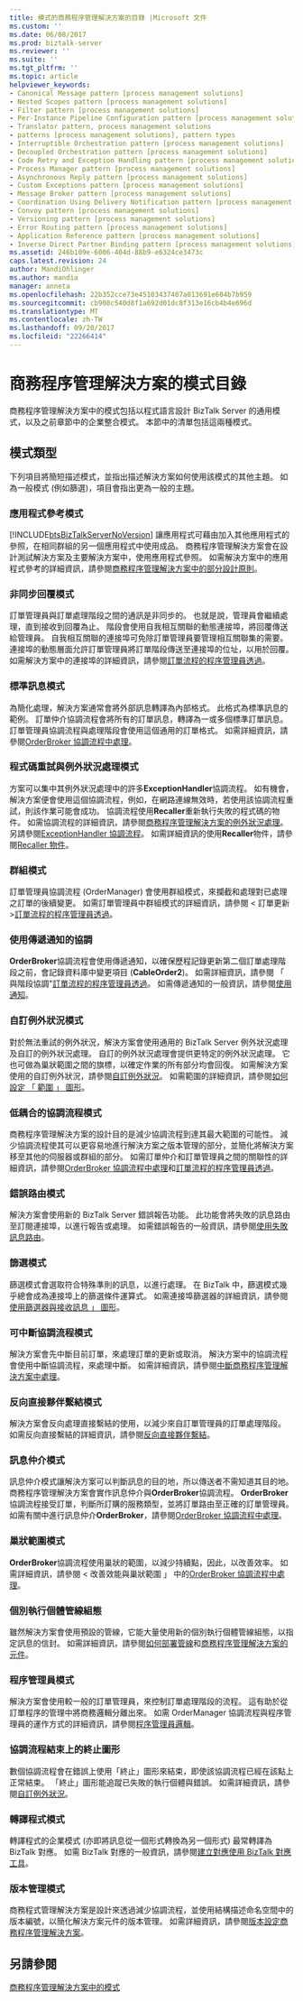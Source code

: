 ```yaml
---
title: 模式的商務程序管理解決方案的目錄 |Microsoft 文件
ms.custom: ''
ms.date: 06/08/2017
ms.prod: biztalk-server
ms.reviewer: ''
ms.suite: ''
ms.tgt_pltfrm: ''
ms.topic: article
helpviewer_keywords:
- Canonical Message pattern [process management solutions]
- Nested Scopes pattern [process management solutions]
- Filter pattern [process management solutions]
- Per-Instance Pipeline Configuration pattern [process management solutions]
- Translator pattern, process management solutions
- patterns [process management solutions], pattern types
- Interruptible Orchestration pattern [process management solutions]
- Decoupled Orchestration pattern [process management solutions]
- Code Retry and Exception Handling pattern [process management solutions]
- Process Manager pattern [process management solutions]
- Asynchronous Reply pattern [process management solutions]
- Custom Exceptions pattern [process management solutions]
- Message Broker pattern [process management solutions]
- Coordination Using Delivery Notification pattern [process management solutions]
- Convoy pattern [process management solutions]
- Versioning pattern [process management solutions]
- Error Routing pattern [process management solutions]
- Application Reference pattern [process management solutions]
- Inverse Direct Partner Binding pattern [process management solutions]
ms.assetid: 246b109e-6006-404d-88b9-e6324ce3473c
caps.latest.revision: 24
author: MandiOhlinger
ms.author: mandia
manager: anneta
ms.openlocfilehash: 22b352cce73e45103437407a013691e604b7b959
ms.sourcegitcommit: cb908c540d8f1a692d01dc8f313e16cb4b4e696d
ms.translationtype: MT
ms.contentlocale: zh-TW
ms.lasthandoff: 09/20/2017
ms.locfileid: "22266414"
---
```

# <a name="pattern-catalog-for-the-business-process-management-solution"></a>商務程序管理解決方案的模式目錄
商務程序管理解決方案中的模式包括以程式語言設計 BizTalk Server 的通用模式，以及之前章節中的企業整合模式。 本節中的清單包括這兩種模式。  
  
## <a name="pattern-types"></a>模式類型  
 下列項目將簡短描述模式，並指出描述解決方案如何使用該模式的其他主題。 如為一般模式 (例如篩選)，項目會指出更為一般的主題。  
  
### <a name="application-reference-patterns"></a>應用程式參考模式  
 [!INCLUDE[btsBizTalkServerNoVersion](../includes/btsbiztalkservernoversion-md.md)] 讓應用程式可藉由加入其他應用程式的參照，在相同群組的另一個應用程式中使用成品。 商務程序管理解決方案會在設計測試解決方案及主要解決方案中，使用應用程式參照。 如需解決方案中的應用程式參考的詳細資訊，請參閱[商務程序管理解決方案中的部分設計原則](../core/some-design-principles-in-the-business-process-management-solution.md)。  
  
### <a name="asynchronous-reply-patterns"></a>非同步回覆模式  
 訂單管理員與訂單處理階段之間的通訊是非同步的。 也就是說，管理員會繼續處理，直到接收到回覆為止。 階段會使用自我相互關聯的動態連接埠，將回覆傳送給管理員。 自我相互關聯的連接埠可免除訂單管理員要管理相互關聯集的需要。 連接埠的動態層面允許訂單管理員將訂單階段傳送至連接埠的位址，以用於回覆。 如需解決方案中的連接埠的詳細資訊，請參閱[訂單流程的程序管理員透過](../core/order-flow-through-the-process-manager.md)。  
  
### <a name="canonical-message-patterns"></a>標準訊息模式  
 為簡化處理，解決方案通常會將外部訊息轉譯為內部格式。 此格式為標準訊息的範例。 訂單仲介協調流程會將所有的訂單訊息，轉譯為一或多個標準訂單訊息。 訂單管理員協調流程與處理階段會使用這個通用的訂單格式。 如需詳細資訊，請參閱[OrderBroker 協調流程中處理](../core/processing-in-the-orderbroker-orchestration.md)。  
  
### <a name="code-retry-and-exception-handling-patterns"></a>程式碼重試與例外狀況處理模式  
 方案可以集中其例外狀況處理中的許多**ExceptionHandler**協調流程。 如有機會，解決方案便會使用這個協調流程，例如，在網路連線無效時，若使用該協調流程重試，則該作業可能會成功。 協調流程使用**Recaller**重新執行失敗的程式碼的物件。 如需協調流程的詳細資訊，請參閱[商務程序管理解決方案的例外狀況處理](../core/exception-handling-in-the-business-process-management-solution.md)。 另請參閱[ExceptionHandler 協調流程](../core/the-exceptionhandler-orchestration.md)。 如需詳細資訊的使用**Recaller**物件，請參閱[Recaller 物件](../core/the-recaller-object.md)。  
  
### <a name="convoy-pattern"></a>群組模式  
 訂單管理員協調流程 (OrderManager) 會使用群組模式，來攔截和處理對已處理之訂單的後續變更。 如需訂單管理員中群組模式的詳細資訊，請參閱 < 訂單更新 >[訂單流程的程序管理員透過](../core/order-flow-through-the-process-manager.md)。  
  
### <a name="coordination-using-delivery-notification"></a>使用傳遞通知的協調  
 **OrderBroker**協調流程會使用傳遞通知，以確保歷程記錄更新第二個訂單處理階段之前，會記錄資料庫中變更項目 (**CableOrder2**)。 如需詳細資訊，請參閱 「 與階段協調"[訂單流程的程序管理員透過](../core/order-flow-through-the-process-manager.md)。 如需傳遞通知的一般資訊，請參閱[使用通知](../core/using-acknowledgments.md)。  
  
### <a name="custom-exceptions-pattern"></a>自訂例外狀況模式  
 對於無法重試的例外狀況，解決方案會使用通用的 BizTalk Server 例外狀況處理及自訂的例外狀況處理。 自訂的例外狀況處理會提供更特定的例外狀況處理。 它也可做為巢狀範圍之間的旗標，以確定作業的所有部分均會回復。 如需解決方案使用的自訂例外狀況，請參閱[自訂例外狀況](../core/custom-exceptions.md)。 如需範圍的詳細資訊，請參閱[如何設定 「 範圍 」 圖形](../core/how-to-configure-the-scope-shape.md)。  
  
### <a name="decoupled-orchestration-patterns"></a>低耦合的協調流程模式  
 商務程序管理解決方案的設計目的是減少協調流程到達其最大範圍的可能性。 減少協調流程使其可以更容易地進行解決方案之版本管理的部分，並簡化將解決方案移至其他的伺服器或群組的部分。 如需訂單仲介和訂單管理員之間的關聯性的詳細資訊，請參閱[OrderBroker 協調流程中處理](../core/processing-in-the-orderbroker-orchestration.md)和[訂單流程的程序管理員透過](../core/order-flow-through-the-process-manager.md)。  
  
### <a name="error-routing-pattern"></a>錯誤路由模式  
 解決方案會使用新的 BizTalk Server 錯誤報告功能。 此功能會將失敗的訊息路由至訂閱連接埠，以進行報告或處理。 如需錯誤報告的一般資訊，請參閱[使用失敗訊息路由](../core/using-failed-message-routing.md)。  
  
### <a name="filter-pattern"></a>篩選模式  
 篩選模式會選取符合特殊準則的訊息，以進行處理。 在 BizTalk 中，篩選模式幾乎總會成為連接埠上的篩選條件運算式。 如需連接埠篩選器的詳細資訊，請參閱[使用篩選器與接收訊息 」 圖形](../core/using-filters-with-the-receive-message-shape.md)。  
  
### <a name="interruptible-orchestration-pattern"></a>可中斷協調流程模式  
 解決方案會先中斷目前訂單，來處理訂單的更新或取消。 解決方案中的協調流程會使用中斷協調流程，來處理中斷。 如需詳細資訊，請參閱[中斷商務程序管理解決方案中處理](../core/interrupt-handling-in-the-business-process-management-solution.md)。  
  
### <a name="inverse-direct-partner-binding-pattern"></a>反向直接夥伴繫結模式  
 解決方案會反向處理直接繫結的使用，以減少來自訂單管理員的訂單處理階段。 如需反向直接繫結的詳細資訊，請參閱[反向直接夥伴繫結](../core/inverse-direct-partner-binding.md)。  
  
### <a name="message-broker-pattern"></a>訊息仲介模式  
 訊息仲介模式讓解決方案可以判斷訊息的目的地，所以傳送者不需知道其目的地。 商務程序管理解決方案會實作訊息仲介與**OrderBroker**協調流程。 **OrderBroker**協調流程接受訂單，判斷所訂購的服務類型，並將訂單路由至正確的訂單管理員。 如需有關中進行訊息仲介**OrderBroker**，請參閱[OrderBroker 協調流程中處理](../core/processing-in-the-orderbroker-orchestration.md)。  
  
### <a name="nested-scopes-pattern"></a>巢狀範圍模式  
 **OrderBroker**協調流程使用巢狀的範圍，以減少持續點，因此，以改善效率。 如需詳細資訊，請參閱 < 改善效能與巢狀範圍 」 中的[OrderBroker 協調流程中處理](../core/processing-in-the-orderbroker-orchestration.md)。  
  
### <a name="per-instance-pipeline-configuration"></a>個別執行個體管線組態  
 雖然解決方案會使用預設的管線，它能大量使用新的個別執行個體管線組態，以指定訊息的信封。 如需詳細資訊，請參閱[如何部署管線](../core/how-to-deploy-pipelines.md)和[商務程序管理解決方案的元件](../core/components-of-the-business-process-management-solution.md)。  
  
### <a name="process-manager-pattern"></a>程序管理員模式  
 解決方案會使用較一般的訂單管理員，來控制訂單處理階段的流程。 這有助於從訂單程序的管理中將商務邏輯分離出來。 如需 OrderManager 協調流程與程序管理員的運作方式的詳細資訊，請參閱[程序管理員邏輯](../core/process-manager-logic.md)。  
  
### <a name="terminate-shape-at-end-of-orchestration"></a>協調流程結束上的終止圖形  
 數個協調流程會在錯誤上使用「終止」圖形來結束，即使該協調流程已經在該點上正常結束。 「終止」圖形能追蹤已失敗的執行個體與錯誤。 如需詳細資訊，請參閱[自訂例外狀況](../core/custom-exceptions.md)。  
  
### <a name="translator-pattern"></a>轉譯程式模式  
 轉譯程式的企業模式 (亦即將訊息從一個形式轉換為另一個形式) 最常轉譯為 BizTalk 對應。 如需 BizTalk 對應的一般資訊，請參閱[建立對應使用 BizTalk 對應工具](../core/creating-maps-using-biztalk-mapper.md)。  
  
### <a name="versioning-patterns"></a>版本管理模式  
 商務程式管理解決方案是設計來透過減少協調流程，並使用結構描述命名空間中的版本編號，以簡化解決方案元件的版本管理。 如需詳細資訊，請參閱[版本設定商務程序管理解決方案](../core/versioning-the-business-process-management-solution.md)。  
  
## <a name="see-also"></a>另請參閱  
 [商務程序管理解決方案中的模式](../core/patterns-in-the-business-process-management-solution.md)